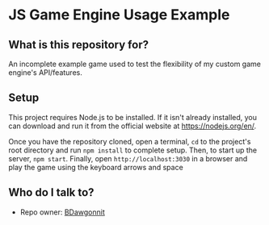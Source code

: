 # JS Game Engine Usage Example #

## What is this repository for? ##

An incomplete example game used to test the flexibility of my custom game engine's API/features.

## Setup
This project requires Node.js to be installed. If it isn't already installed, you can download and run it from the official website at https://nodejs.org/en/.

Once you have the repository cloned, open a terminal, `cd` to the project's root directory and run `npm install` to complete setup.
Then, to start up the server, `npm start`. Finally, open `http://localhost:3030` in a browser and play the game using the keyboard arrows and space

## Who do I talk to? ##

* Repo owner: [BDawgonnit](https://github.com/BDawgonnit/)
